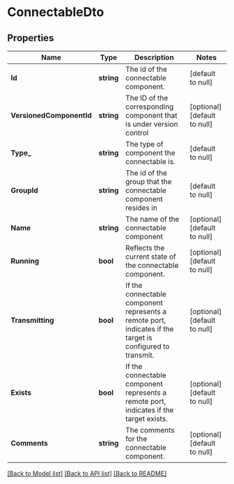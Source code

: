 # ConnectableDto

## Properties
Name | Type | Description | Notes
------------ | ------------- | ------------- | -------------
**Id** | **string** | The id of the connectable component. | [default to null]
**VersionedComponentId** | **string** | The ID of the corresponding component that is under version control | [optional] [default to null]
**Type_** | **string** | The type of component the connectable is. | [default to null]
**GroupId** | **string** | The id of the group that the connectable component resides in | [default to null]
**Name** | **string** | The name of the connectable component | [optional] [default to null]
**Running** | **bool** | Reflects the current state of the connectable component. | [optional] [default to null]
**Transmitting** | **bool** | If the connectable component represents a remote port, indicates if the target is configured to transmit. | [optional] [default to null]
**Exists** | **bool** | If the connectable component represents a remote port, indicates if the target exists. | [optional] [default to null]
**Comments** | **string** | The comments for the connectable component. | [optional] [default to null]

[[Back to Model list]](../pkg/nifi/README.md#documentation-for-models) [[Back to API list]](../pkg/nifi/README.md#documentation-for-api-endpoints) [[Back to README]](../pkg/nifi/README.md)


